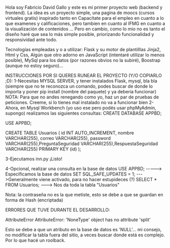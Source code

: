 Hola soy Fabricio David Gallo y este es mi primer proyecto web (backend y frontend). La idea es un proyecto simple, una pagina de moocs (cursos virtuales gratis) inspirado tanto en Capacitate para el empleo en cuanto a lo que examenes y calificaciones, pero tambien en cuanto al IFMG en cuanto a la visualización de contenidos ... Pero en cambio, como lo mio no es tanto el diseño haré que sea lo más simple posible, priorizando funcionalidad y responsividad ante todo.

Tecnologías empleadas y o a utilizar: Flask y su motor de plantilllas Jinja2, Html y Css, Algún que otro adorno en JavaScript (intentaré utilizar lo menos posible), MySql para los datos (por razones obvios no la subiré), Boostrap (aunque no estoy seguro)...

INSTRUCCIONES POR SI QUERES RUNEAR EL PROYECTO (Y/O COPIARLO ;D):
 1-Necesitas MYSQL SERVER, y tener instalados Flask, mysql, bla bla (siempre que no te reconozca un comando, podes buscar de donde lo importa y poner pip install (nombre del paquete) y ya deberia funcionar) NOTA: Para que no andes renegando como yo, haz un par de pruebas de peticiones. Creeme, si lo tienes mal instalado no va a funcionar bien 
 2-Ahora, en Mysql Workbench (yo uso ese pero podés usar phpMyAdmin, supongo) realizamos las siguientes consultas: CREATE DATABASE APPBD;

USE APPBD;

CREATE TABLE Usuarios ( id INT AUTO_INCREMENT, nombre VARCHAR(255), correo VARCHAR(255), password VARCHAR(255),PreguntaSeguridad VARCHAR(255),RespuestaSeguridad VARCHAR(255) PRIMARY KEY (id) );

 3-Ejecutamos inn.py
 ¡Listo! 


4-Opcional, realizar una consulta en la base de datos USE APPBD; -----> Especificamos la base de datos SET SQL_SAFE_UPDATES = 1; --->Generalmente viene activado, para no hacer estupideces (?) SELECT * FROM Usuarios; ---> Nos da toda la tabla "Usuarios"

Nota: la contraseña no es la que metiste, esto se debe a que se guardan en forma de Hash (encriptada)

ERRORES QUE TUVE DURANTE EL DESARROLLO:

AttributeError AttributeError: 'NoneType' object has no attribute 'split'

Esto se debe a que un atributo en la base de datos es 'NULL'... mi consejo, no modificar la tabla fuera del sitio, a veces buscar donde está es complejo. Por lo que hacé un roolback.

